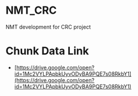 # NMT_CRC
NMT development for CRC project


# Chunk Data Link
- [https://drive.google.com/open?id=1Mc2VYLPApbkUyvODyBA9PQE7s08RkbY1](https://drive.google.com/open?id=1Mc2VYLPApbkUyvODyBA9PQE7s08RkbY1)

